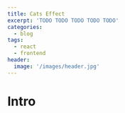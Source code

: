 ```yaml
---
title: Cats Effect
excerpt: 'TODO TODO TODO TODO TODO'
categories:
  - blog
tags:
  - react
  - frontend
header:
  image: '/images/header.jpg'
---
```


# Intro

#
